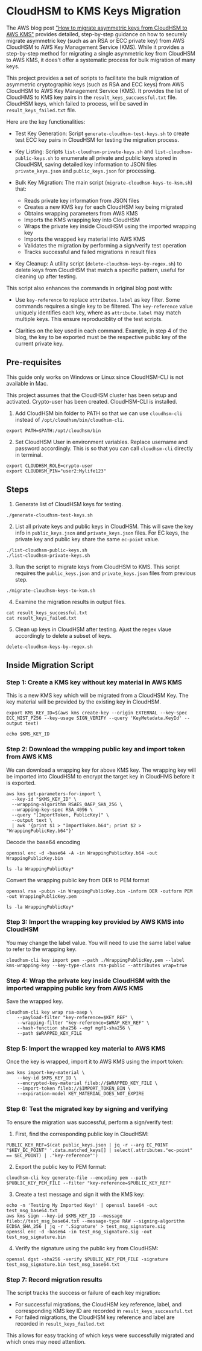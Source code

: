 # CloudHSM to KMS Keys Migration

The AWS blog post ["How to migrate asymmetric keys from CloudHSM to AWS KMS"](https://aws.amazon.com/blogs/security/how-to-migrate-asymmetric-keys-from-cloudhsm-to-aws-kms/) provides detailed, step-by-step guidance on how to securely migrate asymmetric key (such as an RSA or ECC private key) from AWS CloudHSM to AWS Key Management Service (KMS). While it provides a step-by-step method for migrating a single asymmetric key from CloudHSM to AWS KMS, it does't offer a systematic process for bulk migration of many keys.

This project provides a set of scripts to facilitate the bulk migration of asymmetric cryptographic keys (such as RSA and ECC keys) from AWS CloudHSM to AWS Key Management Service (KMS). It provides the list of CloudHMS to KMS key pairs in the `result_keys_succuessful.txt` file. CloudHSM keys, which failed to process, will be saved in `result_keys_failed.txt` file.

Here are the key functionalities:

- Test Key Generation: Script `generate-cloudhsm-test-keys.sh` to create test ECC key pairs in CloudHSM for testing the migration process.

- Key Listing: Scripts `list-cloudhsm-private-keys.sh` and `list-cloudhsm-public-keys.sh` to enumerate all private and public keys stored in CloudHSM, saving detailed key information to JSON files `private_keys.json` and `public_keys.json` for processing.

- Bulk Key Migration: The main script (`migrate-cloudhsm-keys-to-ksm.sh`) that:

  - Reads private key information from JSON files
  - Creates a new KMS key for each CloudHSM key being migrated
  - Obtains wrapping parameters from AWS KMS
  - Imports the KMS wrapping key into CloudHSM
  - Wraps the private key inside CloudHSM using the imported wrapping key
  - Imports the wrapped key material into AWS KMS
  - Validates the migration by performing a sign/verify test operation
  - Tracks successful and failed migrations in result files

- Key Cleanup: A utility script (`delete-cloudhsm-keys-by-regex.sh`) to delete keys from CloudHSM that match a specific pattern, useful for cleaning up after testing.

This script also enhances the commands in original blog post with:

- Use `key-reference` to replace `attributes.label` as key filter. Some commands requires a single key to be filtered. The `key-reference` value uniquely identifies each key, where as `attribute.label` may match multiple keys. This ensure reproduciblity of the test scripts.

- Clarities on the key used in each command. Example, in step 4 of the blog, the key to be exported must be the respective public key of the current private key.


## Pre-requisites

This guide only works on Windows or Linux since CloudHSM-CLI is not available in Mac.

This project assumes that the CloudHSM cluster has been setup and activated. Crypto-user has been created. CloudHSM-CLI is installed.

1. Add CloudHSM bin folder to PATH so that we can use `cloudhsm-cli` instead of `/opt/cloudhsm/bin/cloudhsm-cli`.

```
export PATH=$PATH:/opt/cloudhsm/bin
```

2. Set CloudHSM User in environment variables. Replace username and password accordingly. This is so that you can call `cloudhsm-cli` directly in terminal.

```
export CLOUDHSM_ROLE=crypto-user
export CLOUDHSM_PIN="user2:Mylife123"
```

## Steps

1. Generate list of CloudHSM keys for testing.

```
./generate-cloudhsm-test-keys.sh
```

2. List all private keys and public keys in CloudHSM. This will save the key info in `public_keys.json` and `private_keys.json` files. For EC keys, the private key and public key share the same `ec-point` value.

```
./list-cloudhsm-public-keys.sh
./list-cloudhsm-private-keys.sh
```

3. Run the script to migrate keys from CloudHSM to KMS. This script requires the `public_keys.json` and `private_keys.json` files from previous step.

```
./migrate-cloudhsm-keys-to-ksm.sh
```

4. Examine the migration results in output files.

```
cat result_keys_successful.txt
cat result_keys_failed.txt
```

5. Clean up keys in CloudHSM after testing. Ajust the regex vlaue accordingly to delete a subset of keys.

```
delete-cloudhsm-keys-by-regex.sh
```

## Inside Migration Script

### Step 1: Create a KMS key without key material in AWS KMS

This is a new KMS key which will be migrated from a CloudHSM Key. The key material will be provided by the existing key in CloudHSM.

```
export KMS_KEY_ID=$(aws kms create-key --origin EXTERNAL --key-spec ECC_NIST_P256 --key-usage SIGN_VERIFY --query 'KeyMetadata.KeyId' --output text)

echo $KMS_KEY_ID
```

### Step 2: Download the wrapping public key and import token from AWS KMS

We can download a wrapping key for above KMS key. The wrapping key will be imported into CloudHSM to encrypt the target key in CloudHMS before it is exported.

```
aws kms get-parameters-for-import \
  --key-id "$KMS_KEY_ID" \
  --wrapping-algorithm RSAES_OAEP_SHA_256 \
  --wrapping-key-spec RSA_4096 \
  --query "[ImportToken, PublicKey]" \
  --output text \
  | awk '{print $1 > "ImportToken.b64"; print $2 > "WrappingPublicKey.b64"}'

```

Decode the base64 encoding

```
openssl enc -d -base64 -A -in WrappingPublicKey.b64 -out WrappingPublicKey.bin

ls -la WrappingPublicKey*
```

Convert the wrapping public key from DER to PEM format

```
openssl rsa -pubin -in WrappingPublicKey.bin -inform DER -outform PEM -out WrappingPublicKey.pem

ls -la WrappingPublicKey*
```

### Step 3: Import the wrapping key provided by AWS KMS into CloudHSM

You may change the label value. You will need to use the same label value to refer to the wrapping key.

```
cloudhsm-cli key import pem --path ./WrappingPublicKey.pem --label kms-wrapping-key --key-type-class rsa-public --attributes wrap=true
```

### Step 4: Wrap the private key inside CloudHSM with the imported wrapping public key from AWS KMS

Save the wrapped key.

```
cloudhsm-cli key wrap rsa-oaep \
    --payload-filter "key-reference=$KEY_REF" \
    --wrapping-filter "key-reference=$WRAP_KEY_REF" \
    --hash-function sha256 --mgf mgf1-sha256 \
    --path $WRAPPED_KEY_FILE
```

### Step 5: Import the wrapped key material to AWS KMS

Once the key is wrapped, import it to AWS KMS using the import token:

```
aws kms import-key-material \
    --key-id $KMS_KEY_ID \
    --encrypted-key-material fileb://$WRAPPED_KEY_FILE \
    --import-token fileb://$IMPORT_TOKEN_BIN \
    --expiration-model KEY_MATERIAL_DOES_NOT_EXPIRE
```

### Step 6: Test the migrated key by signing and verifying

To ensure the migration was successful, perform a sign/verify test:

1. First, find the corresponding public key in CloudHSM:

```
PUBLIC_KEY_REF=$(cat public_keys.json | jq -r --arg EC_POINT "$KEY_EC_POINT" '.data.matched_keys[] | select(.attributes."ec-point" == $EC_POINT) | ."key-reference"')
```

2. Export the public key to PEM format:

```
cloudhsm-cli key generate-file --encoding pem --path $PUBLIC_KEY_PEM_FILE --filter "key-reference=$PUBLIC_KEY_REF"
```

3. Create a test message and sign it with the KMS key:

```
echo -n 'Testing My Imported Key!' | openssl base64 -out test_msg_base64.txt
aws kms sign --key-id $KMS_KEY_ID --message fileb://test_msg_base64.txt --message-type RAW --signing-algorithm ECDSA_SHA_256 | jq -r '.Signature' > test_msg_signature.sig
openssl enc -d -base64 -in test_msg_signature.sig -out test_msg_signature.bin
```

4. Verify the signature using the public key from CloudHSM:

```
openssl dgst -sha256 -verify $PUBLIC_KEY_PEM_FILE -signature test_msg_signature.bin test_msg_base64.txt
```

### Step 7: Record migration results

The script tracks the success or failure of each key migration:

- For successful migrations, the CloudHSM key reference, label, and corresponding KMS key ID are recorded in `result_keys_successful.txt`
- For failed migrations, the CloudHSM key reference and label are recorded in `result_keys_failed.txt`

This allows for easy tracking of which keys were successfully migrated and which ones may need attention.
